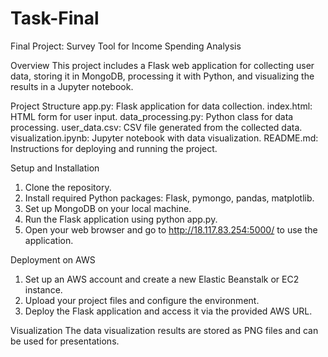 # Task-Final
Final Project: Survey Tool for Income Spending Analysis

Overview
This project includes a Flask web application for collecting user data, storing it in MongoDB, processing it with Python, and visualizing the results in a Jupyter notebook.

Project Structure
 app.py: Flask application for data collection.
 index.html: HTML form for user input.
 data_processing.py: Python class for data processing.
 user_data.csv: CSV file generated from the collected data.
 visualization.ipynb: Jupyter notebook with data visualization.
 README.md: Instructions for deploying and running the project.

 Setup and Installation
1. Clone the repository.
2. Install required Python packages: Flask, pymongo, pandas, matplotlib.
3. Set up MongoDB on your local machine.
4. Run the Flask application using python app.py.
5. Open your web browser and go to http://18.117.83.254:5000/ to use the application.

Deployment on AWS
1. Set up an AWS account and create a new Elastic Beanstalk or EC2 instance.
2. Upload your project files and configure the environment.
3. Deploy the Flask application and access it via the provided AWS URL.

Visualization
The data visualization results are stored as PNG files and can be used for presentations.
